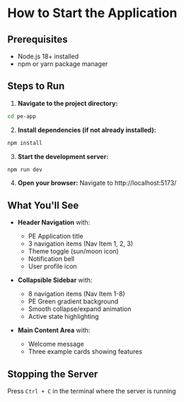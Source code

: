 # How to Start the Application

## Prerequisites
- Node.js 18+ installed
- npm or yarn package manager

## Steps to Run

1. **Navigate to the project directory:**
```bash
cd pe-app
```

2. **Install dependencies (if not already installed):**
```bash
npm install
```

3. **Start the development server:**
```bash
npm run dev
```

4. **Open your browser:**
Navigate to http://localhost:5173/

## What You'll See

- **Header Navigation** with:
  - PE Application title
  - 3 navigation items (Nav Item 1, 2, 3)
  - Theme toggle (sun/moon icon)
  - Notification bell
  - User profile icon

- **Collapsible Sidebar** with:
  - 8 navigation items (Nav Item 1-8)
  - PE Green gradient background
  - Smooth collapse/expand animation
  - Active state highlighting

- **Main Content Area** with:
  - Welcome message
  - Three example cards showing features

## Stopping the Server
Press `Ctrl + C` in the terminal where the server is running